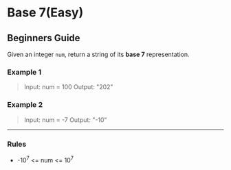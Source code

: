 # Base 7(Easy)

## Beginners Guide

Given an integer `num`, return a string of its **base 7** representation.

### Example 1

> Input: num = 100
Output: "202"

### Example 2

> Input: num = -7
Output: "-10"

---

### Rules

* -10$^7$ <= num <= 10$^7$
